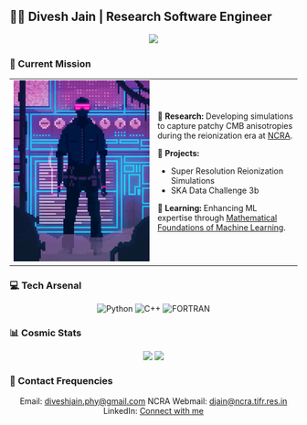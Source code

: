## 👨‍🚀 Divesh Jain | Research Software Engineer

<div align="center">
  <img src="https://readme-typing-svg.herokuapp.com?font=Orbitron&size=30&color=00FFFF&center=true&vCenter=true&width=500&height=100&lines=Computational+Cosmology;Machine+Learning;Statistics">
</div>

### 🌌 Current Mission

<table>
  <tr>
    <td width="50%">
      <img src="https://github.com/diveshjain-phy/assets/blob/main/robot.gif" width="100%">
    </td>
    <td width="50%">
      <p><strong>🔬 Research:</strong> Developing simulations to capture patchy CMB anisotropies during the reionization era at <a href="https://www.ncra.tifr.res.in/ncra/people/](http://www.ncra.tifr.res.in/ncra/people/AcademicMembersList">NCRA</a>.</p>
      <p><strong>🚀 Projects:</strong></p>
      <ul>
        <li>Super Resolution Reionization Simulations</li>
        <li>SKA Data Challenge 3b</li>
      </ul>
      <p><strong>🧠 Learning:</strong> Enhancing ML expertise through <a href="https://www.udemy.com/course/machine-learning-data-science-foundations-masterclass/">Mathematical Foundations of Machine Learning</a>.</p>
    </td>
  </tr>
</table>

### 💻 Tech Arsenal

<div align="center">
  
![Python](https://img.shields.io/badge/-Python-black?style=flat-square&logo=python)
![C++](https://img.shields.io/badge/-C++-black?style=flat-square&logo=cplusplus)
![FORTRAN](https://img.shields.io/badge/-FORTRAN-black?style=flat-square&logo=fortran)

</div>

### 📊 Cosmic Stats

<div align="center">
  <img height="150em" src="https://github-readme-stats.vercel.app/api?username=diveshjain-phy&show_icons=true&theme=radical&title_color=00FFFF&text_color=FF00FF&icon_color=00FFFF&bg_color=0D1117&hide_border=true"/>
  <img height="150em" src="https://github-readme-streak-stats.herokuapp.com/?user=diveshjain-phy&theme=radical&background=0D1117&ring=00FFFF&fire=FF00FF&currStreakLabel=00FFFF&hide_border=true"/>
</div>

### 📡 Contact Frequencies

<div align="center">
  
Email: [diveshjain.phy@gmail.com](mailto:diveshjain.phy@gmail.com)
NCRA Webmail: [djain@ncra.tifr.res.in](mailto:djain@ncra.tifr.res.in)
LinkedIn: [Connect with me](https://www.linkedin.com/in/diveshjain-phy)


</div>



